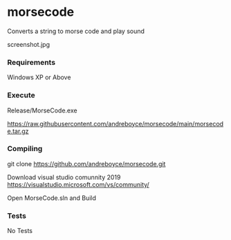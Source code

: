 # morsecode

Converts a string to morse code and play sound

screenshot.jpg

### Requirements

Windows XP or Above

### Execute

Release/MorseCode.exe

https://raw.githubusercontent.com/andreboyce/morsecode/main/morsecode.tar.gz

### Compiling

git clone https://github.com/andreboyce/morsecode.git

Download visual studio comunnity 2019 https://visualstudio.microsoft.com/vs/community/

Open MorseCode.sln and Build

### Tests

No Tests
